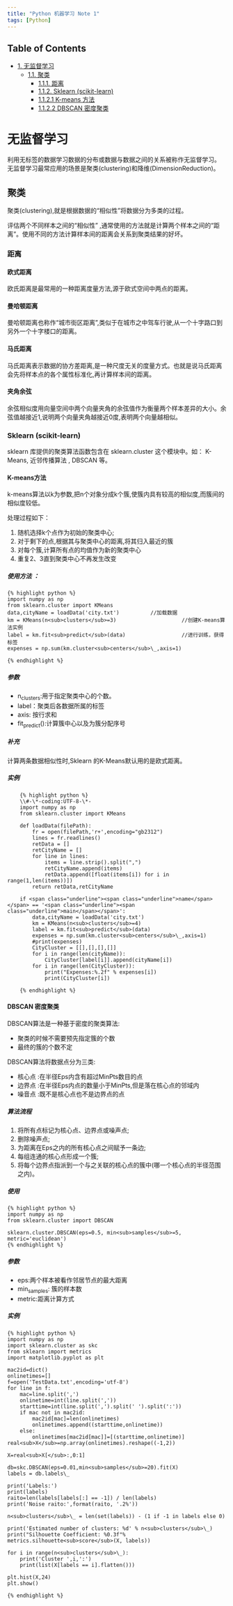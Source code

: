 ```yaml
---
title: "Python 机器学习 Note 1"
tags: [Python]
---
```



<div id="table-of-contents">
<h2>Table of Contents</h2>
<div id="text-table-of-contents">
<ul>
<li><a href="#sec-1">1. 无监督学习</a>
<ul>
<li><a href="#sec-1-1">1.1. 聚类</a>
<ul>
<li><a href="#sec-1-1-1">1.1.1. 距离</a></li>
<li><a href="#sec-1-1-2">1.1.2. Sklearn (scikit-learn)</a></li>
<li><a href="#sec-1-1-2-1">1.1.2.1 K-means 方法 </a></li>
<li><a href="#sec-1-1-2-2">1.1.2.2 DBSCAN 密度聚类</a></li>
</ul>
</li>
</ul>
</li>
</ul>
</div>
</div>

# 无监督学习<a id="sec-1" name="sec-1"></a>

利用无标签的数据学习数据的分布或数据与数据之间的关系被称作无监督学习。
无监督学习最常应用的场景是聚类(clustering)和降维(DimensionReduction)。

## 聚类<a id="sec-1-1" name="sec-1-1"></a>

聚类(clustering),就是根据数据的“相似性”将数据分为多类的过程。

评估两个不同样本之间的“相似性” ,通常使用的方法就是计算两个样本之间的“距离”。使用不同的方法计算样本间的距离会关系到聚类结果的好坏。

### 距离<a id="sec-1-1-1" name="sec-1-1-1"></a>

####  欧式距离

欧氏距离是最常用的一种距离度量方法,源于欧式空间中两点的距离。

#### 曼哈顿距离
曼哈顿距离也称作“城市街区距离”,类似于在城市之中驾车行驶,从一个十字路口到另外一个十字楼口的距离。

#### 马氏距离
马氏距离表示数据的协方差距离,是一种尺度无关的度量方式。也就是说马氏距离会先将样本点的各个属性标准化,再计算样本间的距离。

#### 夹角余弦
余弦相似度用向量空间中两个向量夹角的余弦值作为衡量两个样本差异的大小。余弦值越接近1,说明两个向量夹角越接近0度,表明两个向量越相似。

### Sklearn (scikit-learn)<a id="sec-1-1-2" name="sec-1-1-2"></a>

sklearn 库提供的聚类算法函数包含在 sklearn.cluster 这个模块中。如： <span class="underline">K-Means</span>, <span class="underline">近邻传播算法</span> , <span class="underline">DBSCAN</span> 等。

#### K-means方法<a id="sec-1-1-2-1" name="sec-1-1-2-1"></a>

k-means算法以k为参数,把n个对象分成k个簇,使簇内具有较高的相似度,而簇间的相似度较低。

处理过程如下：

1.  随机选择k个点作为初始的聚类中心;
2.  对于剩下的点,根据其与聚类中心的距离,将其归入最近的簇
3.  对每个簇,计算所有点的均值作为新的聚类中心
4.  重复2、3直到聚类中心不再发生改变

##### 使用方法 ：

    {% highlight python %}
    import numpy as np
    from sklearn.cluster import KMeans
    data,cityName = loadData('city.txt')          //加载数据
    km = KMeans(n<sub>clusters</sub>=3)                     //创建K-means算法实例
    label = km.fit<sub>predict</sub>(data)                  //进行训练，获得标签
    expenses = np.sum(km.cluster<sub>centers</sub>\_,axis=1)

    {% endhighlight %}

##### 参数

* n<sub>clusters</sub>:用于指定聚类中心的个数。
* label：聚类后各数据所属的标签
* axis: 按行求和
* fit<sub>predict</sub>():计算簇中心以及为簇分配序号

##### 补充
计算两条数据相似性时,Sklearn 的K-Means默认用的是欧式距离。

##### 实例

        {% highlight python %}
        \\#-\*-coding:UTF-8-\*-
        import numpy as np
        from sklearn.cluster import KMeans

        def loadData(filePath):
            fr = open(filePath,'r+',encoding="gb2312")
            lines = fr.readlines()
            retData = []
            retCityName = []
            for line in lines:
                items = line.strip().split(",")
                retCityName.append(items)
                retData.append([float(items[i]) for i in range(1,len(items))])
            return retData,retCityName

        if <span class="underline"><span class="underline">name</span></span> == '<span class="underline"><span class="underline">main</span></span>':
            data,cityName = loadData('city.txt')
            km = KMeans(n<sub>clusters</sub>=4)
            label = km.fit<sub>predict</sub>(data)
            expenses = np.sum(km.cluster<sub>centers</sub>\_,axis=1)
            #print(expenses)
            CityCluster = [[],[],[],[]]
            for i in range(len(cityName)):
                CityCluster[label[i]].append(cityName[i])
            for i in range(len(CityCluster)):
                print("Expenses:%.2f" % expenses[i])
                print(CityCluster[i])

        {% endhighlight %}

#### DBSCAN 密度聚类<a id="sec-1-1-2-2" name="sec-1-1-2-2"></a>

DBSCAN算法是一种基于密度的聚类算法:
* 聚类的时候不需要预先指定簇的个数
* 最终的簇的个数不定

DBSCAN算法将数据点分为三类:
* <span class="underline">核心点</span> :在半径Eps内含有超过MinPts数目的点
* <span class="underline">边界点</span> :在半径Eps内点的数量小于MinPts,但是落在核心点的邻域内
* <span class="underline">噪音点</span> :既不是核心点也不是边界点的点

##### 算法流程

1.  将所有点标记为核心点、边界点或噪声点;
2.  删除噪声点;
3.  为距离在Eps之内的所有核心点之间赋予一条边;
4.  每组连通的核心点形成一个簇;
5.  将每个边界点指派到一个与之关联的核心点的簇中(哪一个核心点的半径范围之内)。

##### 使用

    {% highlight python %}
    import numpy as np
    from sklearn.cluster import DBSCAN

    sklearn.cluster.DBSCAN(eps=0.5, min<sub>samples</sub>=5, metric='euclidean')
    {% endhighlight %}

##### 参数        

* eps:两个样本被看作邻居节点的最大距离
* min<sub>samples</sub>: 簇的样本数
* metric:距离计算方式

##### 实例

    {% highlight python %}
    import numpy as np
    import sklearn.cluster as skc
    from sklearn import metrics
    import matplotlib.pyplot as plt

    mac2id=dict()
    onlinetimes=[]
    f=open('TestData.txt',encoding='utf-8')
    for line in f:
        mac=line.split(',')
        onlinetime=int(line.split(','))
        starttime=int(line.split(',').split(' ').split(':'))
        if mac not in mac2id:
            mac2id[mac]=len(onlinetimes)
            onlinetimes.append((starttime,onlinetime))
        else:
            onlinetimes[mac2id[mac]]=[(starttime,onlinetime)]
    real<sub>X</sub>=np.array(onlinetimes).reshape((-1,2))

    X=real<sub>X[</sub>:,0:1]

    db=skc.DBSCAN(eps=0.01,min<sub>samples</sub>=20).fit(X)
    labels = db.labels\_

    print('Labels:')
    print(labels)
    raito=len(labels[labels[:] == -1]) / len(labels)
    print('Noise raito:',format(raito, '.2%'))

    n<sub>clusters</sub>\_ = len(set(labels)) - (1 if -1 in labels else 0)

    print('Estimated number of clusters: %d' % n<sub>clusters</sub>\_)
    print("Silhouette Coefficient: %0.3f"% metrics.silhouette<sub>score</sub>(X, labels))

    for i in range(n<sub>clusters</sub>\_):
        print('Cluster ',i,':')
        print(list(X[labels == i].flatten()))

    plt.hist(X,24)
    plt.show()

    {% endhighlight %}
